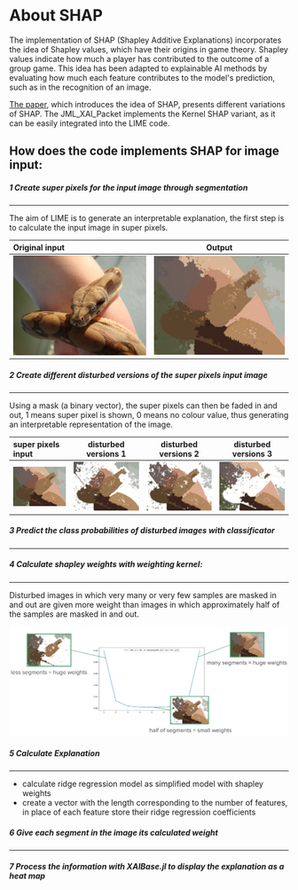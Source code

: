 # About SHAP
The implementation of SHAP (Shapley Additive Explanations) incorporates the idea of Shapley values, which have their origins in game theory. Shapley values indicate how much a player has contributed to the outcome of a group game. This idea has been adapted to explainable AI methods by evaluating how much each feature contributes to the model's prediction, such as in the recognition of an image.

[The paper](https://arxiv.org/pdf/1705.07874), which introduces the idea of SHAP, presents different variations of SHAP. The JML_XAI_Packet implements the Kernel SHAP variant, as it can be easily integrated into the LIME code.

## How does the code implements SHAP for image input:
##### 1 Create super pixels for the input image through segmentation
---
The aim of LIME is to generate an interpretable explanation, the first step is to calculate the input image in super pixels. 

| Original input        | Output                     |
|:---------------------------|:------------------------------:|
| ![](images/boa_constrictor.JPEG)  | ![](images/fudged_image1.jpg)  |


##### 2 Create different disturbed versions of the super pixels input image
---
Using a mask (a binary vector), the super pixels can then be faded in and out, 1 means super pixel is shown, 0 means no colour value, thus generating an interpretable representation of the image.


|  super pixels input             | disturbed versions 1    | disturbed versions 2 | disturbed versions 3       |
|:-------------------------------|:----------------------------:|:------------------------:|:------------------------------:|
| ![](images/fudged_image1.jpg)  | ![](images/fudged_image2.jpg)| ![](images/fudged_image3.jpg) | ![](images/fudged_image4.jpg) |

  
##### 3 Predict the class probabilities of disturbed images with classificator
---

##### 4 Calculate shapley weights with weighting kernel:
---
Disturbed images in which very many or very few samples are masked in and out are given more weight than images in which approximately half of the samples are masked in and out.

![](images/shap.png)

##### 5 Calculate Explanation 
---
- calculate ridge regression model as simplified model with shapley weights
- create a vector with the length corresponding to the number of features, in place of each feature store their ridge regression coefficients

##### 6 Give each segment in the image its calculated weight
---

##### 7 Process the information with XAIBase.jl to display the explanation as a heat map


